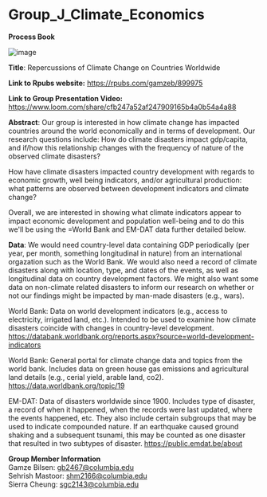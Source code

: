 # Group_J_Climate_Economics
<b>Process Book</b>

![image](https://user-images.githubusercontent.com/50467434/167332818-ddf212d0-47bb-4ef8-a051-318785efe2ad.png)

<b>Title</b>: 
Repercussions of Climate Change on Countries Worldwide

<b>Link to Rpubs website:</b> https://rpubs.com/gamzeb/899975

<b>Link to Group Presentation Video:</b> https://www.loom.com/share/cfb247a52af247909165b4a0b54a4a88

<b>Abstract</b>:
Our group is interested in how climate change has impacted countries around the world economically and in terms of development. Our research questions include:
How do climate disasters impact gdp/capita, and if/how this relationship changes with the frequency of nature of the observed climate disasters?

How have climate disasters impacted country development with regards to economic growth, well being indicators, and/or agricultural production: what patterns are observed between development indicators and climate change?

Overall, we are interested in showing what climate indicators appear to impact economic development and population well-being and to do this we'll be using the =World Bank and EM-DAT data further detailed below.

<b>Data</b>:
We would need country-level data containing GDP periodically (per year, per month, something longitudinal in nature) from an international orgazation such as the World Bank. We would also need a record of climate disasters along with location, type, and dates of the events, as well as longitudinal data on country development factors. We might also want some data on non-climate related disasters to inform our research on whether or not our findings might be impacted by man-made disasters (e.g., wars).

World Bank: Data on world development indicators (e.g., access to electricity, irrigated land, etc.). Intended to be used to examine how climate disasters coincide with changes in country-level development.
https://databank.worldbank.org/reports.aspx?source=world-development-indicators

World Bank: General portal for climate change data and topics from the world bank. Includes data on green house gas emissions and agricultural land details (e.g., cerial yield, arable land, co2).
https://data.worldbank.org/topic/19

EM-DAT: Data of disasters worldwide since 1900. Includes type of disaster, a record of when it happened, when the records were last updated, where the events happened, etc. They also include certain subgroups that may be used to indicate compounded nature. If an earthquake caused ground shaking and a subsequent tsunami, this may be counted as one disaster that resulted in two subtypes of disaster.
https://public.emdat.be/about


<b> Group Member Information </b> <br>
Gamze Bilsen: gb2467@columbia.edu <br>
Sehrish Mastoor: shm2166@columbia.edu <br>
Sierra Cheung: sgc2143@columbia.edu

